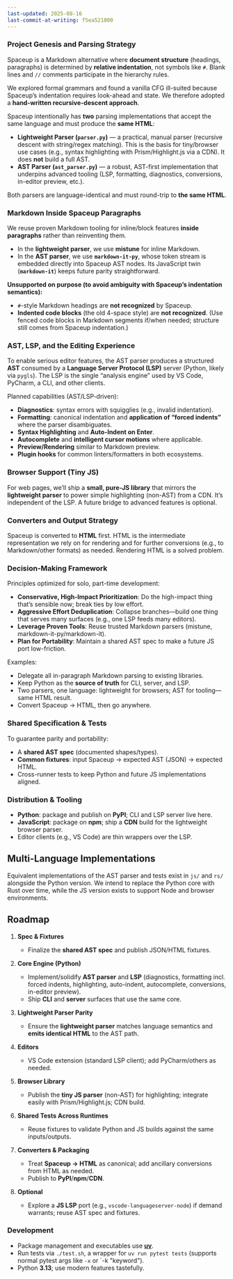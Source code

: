 ```yaml
---
last-updated: 2025-08-16
last-commit-at-writing: f5ea521800
---
```


### Project Genesis and Parsing Strategy

Spaceup is a Markdown alternative where **document structure** (headings, paragraphs) is determined by **relative indentation**, not symbols like `#`. Blank lines and `//` comments participate in the hierarchy rules.

We explored formal grammars and found a vanilla CFG ill-suited because Spaceup’s indentation requires look-ahead and state. We therefore adopted a **hand-written recursive-descent approach**.

Spaceup intentionally has **two** parsing implementations that accept the same language and must produce the **same HTML**:

- **Lightweight Parser (`parser.py`)** — a practical, manual parser (recursive descent with string/regex matching). This is the basis for tiny/browser use cases (e.g., syntax highlighting with Prism/Highlight.js via a CDN). It does **not** build a full AST.
- **AST Parser (`ast_parser.py`)** — a robust, AST-first implementation that underpins advanced tooling (LSP, formatting, diagnostics, conversions, in-editor preview, etc.).

Both parsers are language-identical and must round-trip to **the same HTML**.

### Markdown Inside Spaceup Paragraphs

We reuse proven Markdown tooling for inline/block features **inside paragraphs** rather than reinventing them.

- In the **lightweight parser**, we use **mistune** for inline Markdown.
- In the **AST parser**, we use **`markdown-it-py`**, whose token stream is embedded directly into Spaceup AST nodes. Its JavaScript twin (**`markdown-it`**) keeps future parity straightforward.

**Unsupported on purpose (to avoid ambiguity with Spaceup’s indentation semantics):**
- `#`-style Markdown headings are **not recognized** by Spaceup.
- **Indented code blocks** (the old 4-space style) are **not recognized**.
(Use fenced code blocks in Markdown segments if/when needed; structure still comes from Spaceup indentation.)

### AST, LSP, and the Editing Experience

To enable serious editor features, the AST parser produces a structured **AST** consumed by a **Language Server Protocol (LSP)** server (Python, likely via `pygls`). The LSP is the single “analysis engine” used by VS Code, PyCharm, a CLI, and other clients.

Planned capabilities (AST/LSP-driven):
- **Diagnostics**: syntax errors with squigglies (e.g., invalid indentation).
- **Formatting**: canonical indentation and **application of “forced indents”** where the parser disambiguates.
- **Syntax Highlighting** and **Auto-Indent on Enter**.
- **Autocomplete** and **intelligent cursor motions** where applicable.
- **Preview/Rendering** similar to Markdown preview.
- **Plugin hooks** for common linters/formatters in both ecosystems.

### Browser Support (Tiny JS)

For web pages, we’ll ship a **small, pure-JS library** that mirrors the **lightweight parser** to power simple highlighting (non-AST) from a CDN. It’s independent of the LSP. A future bridge to advanced features is optional.

### Converters and Output Strategy

Spaceup is converted to **HTML** first. HTML is the intermediate representation we rely on for rendering and for further conversions (e.g., to Markdown/other formats) as needed. Rendering HTML is a solved problem.

### Decision-Making Framework

Principles optimized for solo, part-time development:

- **Conservative, High-Impact Prioritization**: Do the high-impact thing that’s sensible now; break ties by low effort.
- **Aggressive Effort Deduplication**: Collapse branches—build one thing that serves many surfaces (e.g., one LSP feeds many editors).
- **Leverage Proven Tools**: Reuse trusted Markdown parsers (mistune, markdown-it-py/markdown-it).
- **Plan for Portability**: Maintain a shared AST spec to make a future JS port low-friction.

Examples:
- Delegate all in-paragraph Markdown parsing to existing libraries.
- Keep Python as the **source of truth** for CLI, server, and LSP.
- Two parsers, one language: lightweight for browsers; AST for tooling—same HTML result.
- Convert Spaceup → HTML, then go anywhere.

### Shared Specification & Tests

To guarantee parity and portability:
- A **shared AST spec** (documented shapes/types).
- **Common fixtures**: input Spaceup → expected AST (JSON) → expected HTML.
- Cross-runner tests to keep Python and future JS implementations aligned.

### Distribution & Tooling

- **Python**: package and publish on **PyPI**; CLI and LSP server live here.
- **JavaScript**: package on **npm**; ship a **CDN** build for the lightweight browser parser.
- Editor clients (e.g., VS Code) are thin wrappers over the LSP.

## Multi-Language Implementations

Equivalent implementations of the AST parser and tests exist in `js/` and `rs/` alongside the Python version. We intend to replace the Python core with Rust over time, while the JS version exists to support Node and browser environments.

## Roadmap

1. **Spec & Fixtures**
   - Finalize the **shared AST spec** and publish JSON/HTML fixtures.

2. **Core Engine (Python)**
   - Implement/solidify **AST parser** and **LSP** (diagnostics, formatting incl. forced indents, highlighting, auto-indent, autocomplete, conversions, in-editor preview).
   - Ship **CLI** and **server** surfaces that use the same core.

3. **Lightweight Parser Parity**
   - Ensure the **lightweight parser** matches language semantics and **emits identical HTML** to the AST path.

4. **Editors**
   - VS Code extension (standard LSP client); add PyCharm/others as needed.

5. **Browser Library**
   - Publish the **tiny JS parser** (non-AST) for highlighting; integrate easily with Prism/Highlight.js; CDN build.

6. **Shared Tests Across Runtimes**
   - Reuse fixtures to validate Python and JS builds against the same inputs/outputs.

7. **Converters & Packaging**
   - Treat **Spaceup → HTML** as canonical; add ancillary conversions from HTML as needed.
   - Publish to **PyPI**/**npm**/**CDN**.

8. **Optional**
   - Explore a **JS LSP** port (e.g., `vscode-languageserver-node`) if demand warrants; reuse AST spec and fixtures.

### Development

- Package management and executables use **[uv](https://docs.astral.sh/uv/)**.
- Run tests via `./test.sh`, a wrapper for `uv run pytest tests` (supports normal pytest args like `-x` or `-k "keyword").
- Python **3.13**; use modern features tastefully.